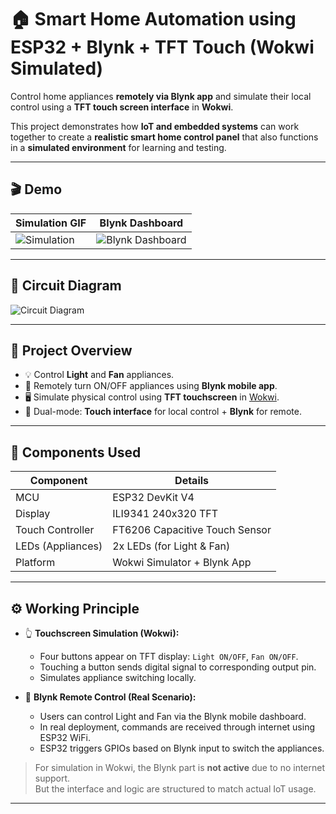 # 🏠 Smart Home Automation using ESP32 + Blynk + TFT Touch (Wokwi Simulated)

Control home appliances **remotely via Blynk app** and simulate their local control using a **TFT touch screen interface** in **Wokwi**.

This project demonstrates how **IoT and embedded systems** can work together to create a **realistic smart home control panel** that also functions in a **simulated environment** for learning and testing.

---

## 🎬 Demo

| Simulation GIF             | Blynk Dashboard              |
|----------------------------|------------------------------|
| ![Simulation](demo.gif)    | ![Blynk Dashboard](blynk.png) |

---

## 🔌 Circuit Diagram

![Circuit Diagram](ckt.png)

---

## 🚀 Project Overview

- 💡 Control **Light** and **Fan** appliances.
- 📲 Remotely turn ON/OFF appliances using **Blynk mobile app**.
- 🖥 Simulate physical control using **TFT touchscreen** in [Wokwi](https://wokwi.com).
- 🔁 Dual-mode: **Touch interface** for local control + **Blynk** for remote.

---

## 🧰 Components Used

| Component             | Details                         |
|-----------------------|----------------------------------|
| MCU                   | ESP32 DevKit V4                  |
| Display               | ILI9341 240x320 TFT              |
| Touch Controller      | FT6206 Capacitive Touch Sensor   |
| LEDs (Appliances)     | 2x LEDs (for Light & Fan)        |
| Platform              | Wokwi Simulator + Blynk App      |

---

## ⚙️ Working Principle

- 👆 **Touchscreen Simulation (Wokwi):**
  - Four buttons appear on TFT display: `Light ON/OFF`, `Fan ON/OFF`.
  - Touching a button sends digital signal to corresponding output pin.
  - Simulates appliance switching locally.

- 📱 **Blynk Remote Control (Real Scenario):**
  - Users can control Light and Fan via the Blynk mobile dashboard.
  - In real deployment, commands are received through internet using ESP32 WiFi.
  - ESP32 triggers GPIOs based on Blynk input to switch the appliances.

> For simulation in Wokwi, the Blynk part is **not active** due to no internet support.  
> But the interface and logic are structured to match actual IoT usage.

---

